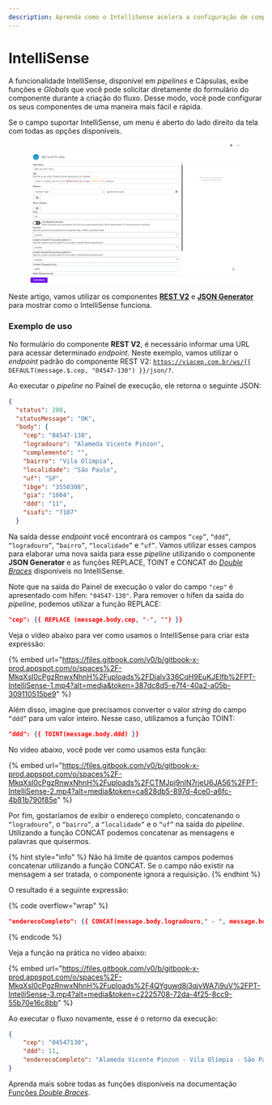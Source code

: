```yaml
---
description: Aprenda como o IntelliSense acelera a configuração de componentes.
---
```


# IntelliSense

A funcionalidade IntelliSense, disponível em _pipelines_ e Cápsulas, exibe funções e _Globals_ que você pode solicitar diretamente do formulário do componente durante a criação do fluxo. Desse modo, você pode configurar os seus componentes de uma maneira mais fácil e rápida.

Se o campo suportar IntelliSense, um menu é aberto do lado direito da tela com todas as opções disponíveis.

<figure><img src="../../.gitbook/assets/PT-IntelliSense-0.gif" alt="IntelliSense é ativado depois de clicar em um campo que suporta a funcionalidade."><figcaption></figcaption></figure>

Neste artigo, vamos utilizar os componentes [**REST V2**](https://docs.digibee.com/documentation/v/pt-br/components/web-protocols/rest-v2) e [**JSON Generator**](https://docs.digibee.com/documentation/v/pt-br/components/tools/json-generator) para mostrar como o IntelliSense funciona.

### Exemplo de uso

No formulário do componente **REST V2**, é necessário informar uma URL para acessar determinado _endpoint_. Neste exemplo, vamos utilizar o _endpoint_ padrão do componente REST V2: [`https://viacep.com.br/ws/{{`](https://viacep.com.br/ws/%7B%7B) `DEFAULT(message.$.cep, "04547-130") }}/json/?`.

Ao executar o _pipeline_ no Painel de execução, ele retorna o seguinte JSON:

```json
{
  "status": 200,
  "statusMessage": "OK",
  "body": {
    "cep": "04547-130",
    "logradouro": "Alameda Vicente Pinzon",
    "complemento": "",
    "bairro": "Vila Olímpia",
    "localidade": "São Paulo",
    "uf": "SP",
    "ibge": "3550308",
    "gia": "1004",
    "ddd": "11",
    "siafi": "7107"
  }
```

Na saída desse _endpoint_ você encontrará os campos `“cep”`, `“ddd”`, `“logradouro”`, `“bairro”`, `“localidade”` e `“uf”`. Vamos utilizar esses campos para elaborar uma nova saída para esse _pipeline_ utilizando o componente **JSON Generator** e as funções REPLACE, TOINT e CONCAT do [_Double Braces_](https://docs.digibee.com/documentation/v/pt-br/build/double-braces/funcoes-double-braces) disponíveis no IntelliSense.

Note que na saída do Painel de execução o valor do campo `"cep"` é apresentado com hífen: `"04547-130"`. Para remover o hífen da saída do _pipeline_, podemos utilizar a função REPLACE:

```json
"cep": {{ REPLACE (message.body.cep, "-", "") }}
```

Veja o vídeo abaixo para ver como usamos o IntelliSense para criar esta expressão:

{% embed url="https://files.gitbook.com/v0/b/gitbook-x-prod.appspot.com/o/spaces%2F-MkqXsI0cPgzRnwxNhnH%2Fuploads%2FDjalv336CqH9EuKJElfb%2FPT-IntelliSense-1.mp4?alt=media&token=387dc8d5-e7f4-40a2-a05b-309110515be9" %}

Além disso, imagine que precisamos converter o valor _string_ do campo `“ddd”` para um valor inteiro. Nesse caso, utilizamos a função TOINT:

```json
"ddd": {{ TOINT(message.body.ddd) }}
```

No vídeo abaixo, você pode ver como usamos esta função:

{% embed url="https://files.gitbook.com/v0/b/gitbook-x-prod.appspot.com/o/spaces%2F-MkqXsI0cPgzRnwxNhnH%2Fuploads%2FCTMJpj9nIN7rjeU6JA56%2FPT-IntelliSense-2.mp4?alt=media&token=ca828db5-897d-4ce0-a6fc-4b81b790f85e" %}

Por fim, gostaríamos de exibir o endereço completo, concatenando o `“logradouro”`, o `“bairro”`, a `“localidade”` e o `“uf”` na saída do _pipeline_. Utilizando a função CONCAT podemos concatenar as mensagens e palavras que quisermos.

{% hint style="info" %}
Não há limite de quantos campos podemos concatenar utilizando a função CONCAT. Se o campo não existir na mensagem a ser tratada, o componente ignora a requisição.
{% endhint %}

O resultado é a seguinte expressão:

{% code overflow="wrap" %}
```json
"enderecoCompleto": {{ CONCAT(message.body.logradouro," - ", message.body.bairro, " - ", message.body.localidade, " - ", message.body.uf) }}
```
{% endcode %}

Veja a função na prática no vídeo abaixo:

{% embed url="https://files.gitbook.com/v0/b/gitbook-x-prod.appspot.com/o/spaces%2F-MkqXsI0cPgzRnwxNhnH%2Fuploads%2F4QYguwd8j3qjvWA7i9uV%2FPT-IntelliSense-3.mp4?alt=media&token=c2225708-72da-4f25-8cc9-55b70e16c8bb" %}

Ao executar o fluxo novamente, esse é o retorno da execução:

```json
{
    "cep": "04547130",
    "ddd": 11,
    "enderecoCompleto": "Alameda Vicente Pinzon - Vila Olímpia - São Paulo - SP"
}
```

Aprenda mais sobre todas as funções disponíveis na documentação [Funções _Double Braces_](https://docs.digibee.com/documentation/v/pt-br/build/double-braces/funcoes-double-braces).
